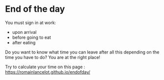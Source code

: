 # End of the day

You must sign in at work:
- upon arrival
- before going to eat
- after eating

Do you want to know what time you can leave after all this depending on the time you have to do?
You are at the right place!

Try to calculate your time on this page : https://romainlancelot.github.io/endofday/